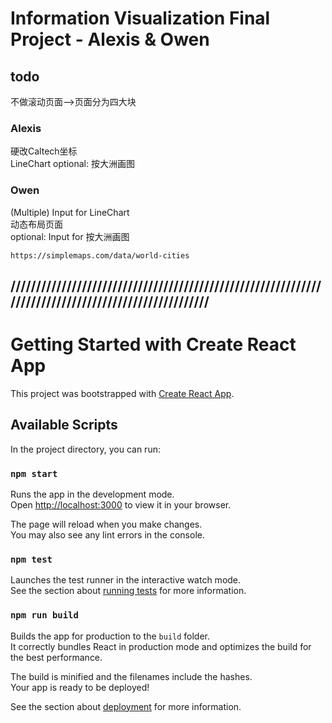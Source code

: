 # Information Visualization Final Project - Alexis & Owen

## todo

不做滚动页面-->页面分为四大块

### Alexis

硬改Caltech坐标\
LineChart
optional: 按大洲画图

### Owen

(Multiple) Input for LineChart\
动态布局页面\
optional: Input for 按大洲画图

`https://simplemaps.com/data/world-cities`

## ////////////////////////////////////////////////////////////////////////////////////////////////////

# Getting Started with Create React App

This project was bootstrapped with [Create React App](https://github.com/facebook/create-react-app).

## Available Scripts

In the project directory, you can run:

### `npm start`

Runs the app in the development mode.\
Open [http://localhost:3000](http://localhost:3000) to view it in your browser.

The page will reload when you make changes.\
You may also see any lint errors in the console.

### `npm test`

Launches the test runner in the interactive watch mode.\
See the section about [running tests](https://facebook.github.io/create-react-app/docs/running-tests) for more information.

### `npm run build`

Builds the app for production to the `build` folder.\
It correctly bundles React in production mode and optimizes the build for the best performance.

The build is minified and the filenames include the hashes.\
Your app is ready to be deployed!

See the section about [deployment](https://facebook.github.io/create-react-app/docs/deployment) for more information.



